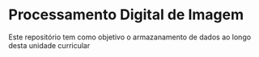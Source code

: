 # Processamento Digital de Imagem

Este repositório tem como objetivo o armazanamento de dados ao longo desta unidade curricular
